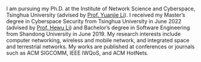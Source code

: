 I am pursuing my Ph.D. at the Institute of Network Science and Cyberspace, Tsinghua University (advised by [Prof. Yuanjie Li](http://www.yuanjiel.com/)). I received my Master’s degree in Cyberspace Security from Tsinghua University in June 2022 (advised by [Prof. Hewu Li](https://www.insc.tsinghua.edu.cn/info/1157/2451.htm)) and Bachelor’s degree in Software Engineering from Shandong University in June 2019. My research interests include computer networking, wireless and mobile network, and integrated space and terrestrial networks. My works are published at conferences or journals such as ACM SIGCOMM, IEEE IWQoS, and ACM HotNets.